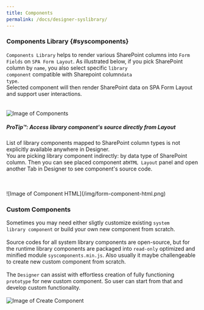 ```yaml
---
title: Components
permalink: /docs/designer-syslibrary/
---
```


### Components Library {#syscomponents}
<code>Components Library</code> helps to render various SharePoint columns into <code>Form Fields</code> on <code>SPA Form Layout</code>. As illustrated below, if you pick SharePoint column by <code>name</code>, you also select specific <code>library component</code> compatible with Sharepoint column<code>data type</code>.
<br/>
Selected component will then render SharePoint data on SPA Form Layout and support user interactions. 
<br/>
<br/>  
![Image of Components](/img/form-components.gif)
<div class="note">
  <h5>ProTip™: Access library component's source directly from Layout</h5>
  <p>
    List of library components mapped to SharePoint column types is not explicitly available anywhere in Designer.
    <br/>
    You are picking library component indirectly: by data type of SharePoint column. Then you can see placed component at<code>HTML Layout</code> panel and open another Tab in Designer to see component's source code. 
  </p>
</div>



<br/>
<br/> 
![Image of Component HTML](/img/form-component-html.png)


### Custom Components
Sometimes you may need either sligtly customize existing <code>system library component</code> or build your own new component from scratch. 
<br/>
<br/>
Source codes for all system library components are open-source, but for the runtime library components are packaged into <code>read-only</code> optimized and minified module <code>syscomponents.min.js</code>. Also usually it maybe challengeable to create new custom component from scratch.
<br/>
<br/>
The <code>Designer</code> can assist with effortless creation of fully functioning <code>prototype</code> for new custom component. So user can start from that and develop custom functionality.
<br/>
<br/>
![Image of Create Component](/img/createcomp.gif)

